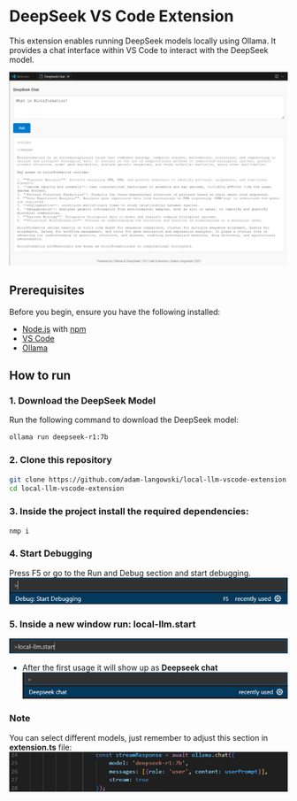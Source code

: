 # DeepSeek VS Code Extension

This extension enables running DeepSeek models locally using Ollama. It provides a chat interface within VS Code to interact with the DeepSeek model.

![alt text](images/image.png)

## Prerequisites
Before you begin, ensure you have the following installed:
- [Node.js](https://nodejs.org/) with [npm](https://www.npmjs.com/) 
- [VS Code](https://code.visualstudio.com/) 
- [Ollama](https://ollama.com/)

## How to run

### 1. Download the DeepSeek Model
Run the following command to download the DeepSeek model:
```bash
ollama run deepseek-r1:7b
```
### 2. Clone this repository
```bash
git clone https://github.com/adam-langowski/local-llm-vscode-extension.git
cd local-llm-vscode-extension
```
  
### 3. Inside the project install the required dependencies:
```bash 
nmp i
```
### 4. Start Debugging
Press F5 or go to the Run and Debug section and start debugging.
![alt text](images/image-1.png)

### 5. Inside a new window run: **local-llm.start**
![1738234108542](images/llm-start.png)

- After the first usage it will show up as **Deepseek chat**
![1738232020212](images/chat.png)



### **Note**
You can select different models, just remember to adjust this section in **extension.ts** file:
![1738234699579](images/code-selection.png)
